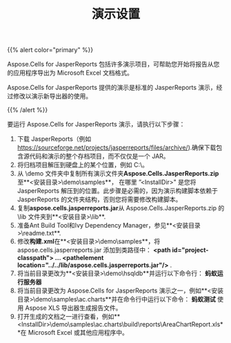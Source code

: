 ﻿---
title: 演示设置
type: docs
weight: 40
url: /zh/jasperreports/demos-setup/
---
{{% alert color="primary" %}}

Aspose.Cells for JasperReports 包括许多演示项目，可帮助您开始将报告从您的应用程序导出为 Microsoft Excel 文档格式。

Aspose.Cells for JasperReports 提供的演示是标准的 JasperReports 演示，经过修改以演示新导出器的使用。

{{% /alert %}}

要运行 Aspose.Cells for JasperReports 演示，请执行以下步骤：

1. 下载 JasperReports（例如<https://sourceforge.net/projects/jasperreports/files/archive/>).确保下载包含源代码和演示的整个存档项目，而不仅仅是一个 JAR。
1. 将归档项目解压到硬盘上的某个位置，例如 C:\。
1. 从 \demo 文件夹中复制所有演示文件夹**Aspose.Cells.JasperReports.zip**至**\<安装目录>\demo\samples**， 在哪里 ”\<InstallDir>" 是您将 JasperReports 解压到的位置。此步骤是必需的，因为演示构建脚本依赖于 JasperReports 的文件夹结构，否则您将需要修改构建脚本。
1. 复制**aspose.cells.jasperreports.jar**从 Aspose.Cells.JasperReports.zip 的 \lib 文件夹到**\<安装目录>\lib**.
1. 准备Ant Build Tool和Ivy Dependency Manager，参见**\<安装目录>\readme.txt**.
1. 修改**构建.xml**在**\<安装目录>\demo\samples**，将 aspose.cells.jasperreports.jar 添加到类路径中：
   **\<path id="project-classpath"> ... \<pathelement location="../../lib/aspose.cells.jasperreports.jar"/> </path>**.
1. 将当前目录更改为**\<安装目录>\demo\hsqldb**并运行以下命令行：
   **蚂蚁运行服务器**
1. 将当前目录更改为 Aspose.Cells for JasperReports 演示之一，例如**\<安装目录>\demo\samples\ac.charts**并在命令行中运行以下命令：
   **蚂蚁测试** 使用 Aspose XLS 导出器生成报告文件。
1. 打开生成的文档之一进行查看，例如**\<InstallDir>\demo\samples\ac.charts\build\reports\AreaChartReport.xls**在 Microsoft Excel 或其他应用程序中。
